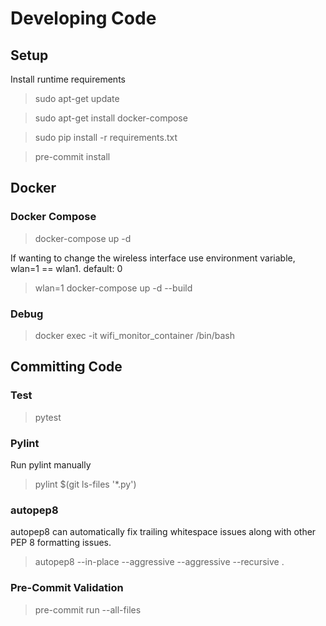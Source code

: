 
# Developing Code

## Setup
Install runtime requirements
> sudo apt-get update

> sudo apt-get install docker-compose

> sudo pip install -r requirements.txt

> pre-commit install

## Docker

### Docker Compose
> docker-compose up -d

If wanting to change the wireless interface use environment variable, wlan=1 == wlan1. default: 0
> wlan=1 docker-compose up -d --build

### Debug
> docker exec -it wifi_monitor_container /bin/bash

## Committing Code

### Test
> pytest

### Pylint
Run pylint manually
> pylint $(git ls-files '*.py')

### autopep8
autopep8 can automatically fix trailing whitespace issues along with other PEP 8 formatting issues.
> autopep8 --in-place --aggressive --aggressive --recursive .

### Pre-Commit Validation
> pre-commit run --all-files
